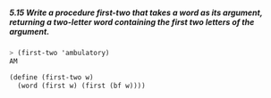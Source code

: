 ##### 5.15   Write a procedure first-two that takes a word as its argument, returning a two-letter word containing the first two letters of the argument.
```Scheme
> (first-two 'ambulatory)
AM

(define (first-two w)
  (word (first w) (first (bf w))))
```
